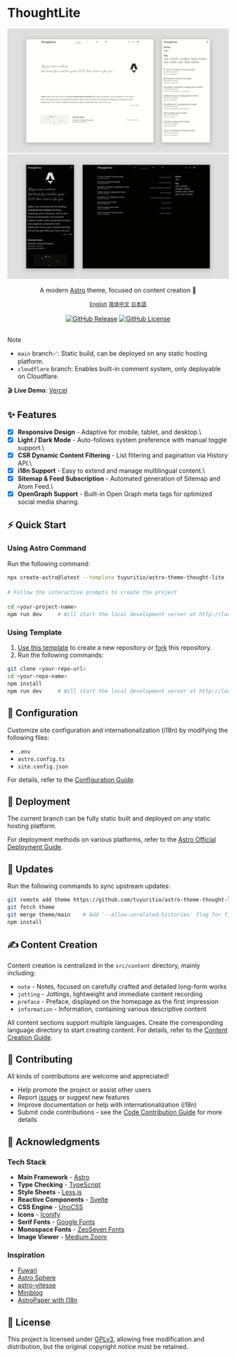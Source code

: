# ThoughtLite

<div align="center">
    <img alt="ThoughtLite Light Mode Preview" src=".github/assets/preview-light.webp">
    <img alt="ThoughtLite Dark Mode Preview" src=".github/assets/preview-dark.webp">
    <p></p>
    <p>A modern <a href="https://astro.build/">Astro</a> theme, focused on content creation 🌟</p>
    <small><ins>English</ins></small> <small><a href="README.zh-cn.md">简体中文</a></small> <small><a href="README.ja.md">日本語</a></small>
</div>

<br />

<div align="center">
    <a href="https://github.com/tuyuritio/astro-theme-thought-lite/releases/latest"><img alt="GitHub Release" src="https://img.shields.io/github/v/release/tuyuritio/astro-theme-thought-lite"></a>
    <a href="https://raw.githubusercontent.com/tuyuritio/astro-theme-thought-lite/refs/heads/main/LICENSE"><img alt="GitHub License" src="https://img.shields.io/github/license/tuyuritio/astro-theme-thought-lite"></a>
</div>

<br />

> [!NOTE]
> - `main` branch✅: Static build, can be deployed on any static hosting platform.
> - `cloudflare` branch: Enables built-in comment system, only deployable on Cloudflare.

🎬 **Live Demo**: [Vercel](https://thought-lite.vercel.app/)

## ✨ Features

- [x] **Responsive Design** - Adaptive for mobile, tablet, and desktop.\
- [x] **Light / Dark Mode** - Auto-follows system preference with manual toggle support.\
- [x] **CSR Dynamic Content Filtering** - List filtering and pagination via History API.\
- [x] **i18n Support** - Easy to extend and manage multilingual content.\
- [x] **Sitemap & Feed Subscription** - Automated generation of Sitemap and Atom Feed.\
- [x] **OpenGraph Support** - Built-in Open Graph meta tags for optimized social media sharing.

## ⚡️ Quick Start

### Using Astro Command

Run the following command:

```sh
npx create-astro@latest --template tuyuritio/astro-theme-thought-lite

# Follow the interactive prompts to create the project

cd <your-project-name>
npm run dev     # Will start the local development server at http://localhost:4321 by default
```

### Using Template

1. [Use this template](https://github.com/new?template_name=astro-theme-thought-lite&template_owner=tuyuritio) to create a new repository or [fork](https://github.com/tuyuritio/astro-theme-thought-lite/fork) this repository.
2. Run the following commands:

```sh
git clone <your-repo-url>
cd <your-repo-name>
npm install
npm run dev     # Will start the local development server at http://localhost:4321 by default
```

## 🔧 Configuration

Customize site configuration and internationalization (i18n) by modifying the following files:

- `.env`
- `astro.config.ts`
- `site.config.json`

For details, refer to the [Configuration Guide](src/content/note/en/configuration.md).

## 🚀 Deployment

The current branch can be fully static built and deployed on any static hosting platform.

For deployment methods on various platforms, refer to the [Astro Official Deployment Guide](https://docs.astro.build/en/guides/deploy/).

## 🔄 Updates

Run the following commands to sync upstream updates:

```sh
git remote add theme https://github.com/tuyuritio/astro-theme-thought-lite.git
git fetch theme
git merge theme/main    # Add `--allow-unrelated-histories` flag for first update
npm install
```

## ✍️ Content Creation

Content creation is centralized in the `src/content` directory, mainly including:

- `note` - Notes, focused on carefully crafted and detailed long-form works
- `jotting` - Jottings, lightweight and immediate content recording
- `preface` - Preface, displayed on the homepage as the first impression
- `information` - Information, containing various descriptive content

All content sections support multiple languages. Create the corresponding language directory to start creating content. For details, refer to the [Content Creation Guide](src/content/note/en/content.md).

## 🤝 Contributing

All kinds of contributions are welcome and appreciated!

- Help promote the project or assist other users
- Report [issues](https://github.com/tuyuritio/astro-theme-thought-lite/issues) or suggest new features
- Improve documentation or help with internationalization (i18n)
- Submit code contributions - see the [Code Contribution Guide](CONTRIBUTING.md) for more details

## 🙏 Acknowledgments

### Tech Stack

- **Main Framework** - [Astro](https://astro.build/)
- **Type Checking** - [TypeScript](https://www.typescriptlang.org/)
- **Style Sheets** - [Less.js](https://lesscss.org/)
- **Reactive Components** - [Svelte](https://svelte.dev/)
- **CSS Engine** - [UnoCSS](https://unocss.dev/)
- **Icons** - [Iconify](https://iconify.design/)
- **Serif Fonts** - [Google Fonts](https://fonts.google.com/)
- **Monospace Fonts** - [ZeoSeven Fonts](https://fonts.zeoseven.com/)
- **Image Viewer** - [Medium Zoom](https://github.com/francoischalifour/medium-zoom)

### Inspiration

- [Fuwari](https://github.com/saicaca/fuwari)
- [Astro Sphere](https://github.com/markhorn-dev/astro-sphere)
- [astro-vitesse](https://github.com/adrian-ub/astro-vitesse)
- [Miniblog](https://github.com/nicholasdly/miniblog)
- [AstroPaper with I18n](https://github.com/yousef8/astro-paper-i18n)

## 📜 License

This project is licensed under [GPLv3](LICENSE), allowing free modification and distribution, but the original copyright notice must be retained.
